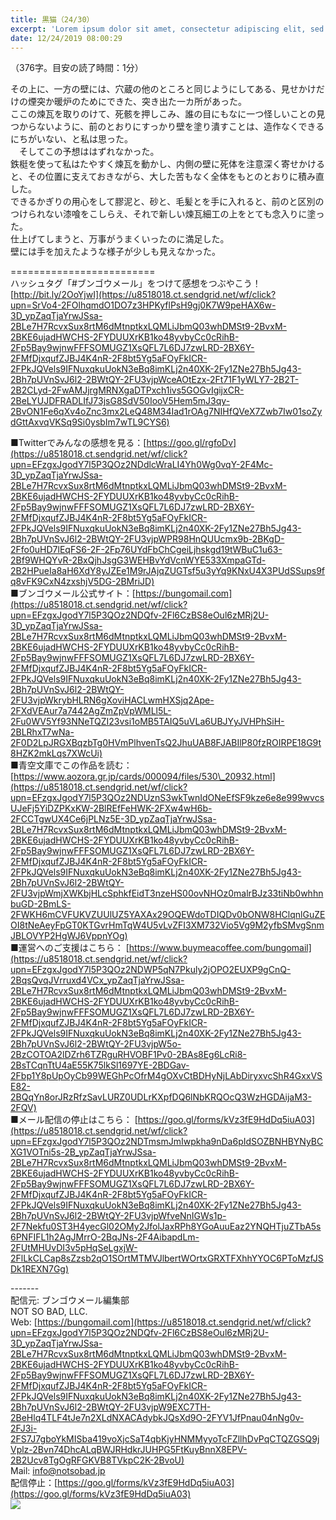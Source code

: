 ```yaml
---
title: 黒猫（24/30）
excerpt: 'Lorem ipsum dolor sit amet, consectetur adipiscing elit, sed do eiusmod tempor incididunt ut labore et dolore magna aliqua. Praesent elementum facilisis leo vel fringilla est ullamcorper eget. At imperdiet dui accumsan sit amet nulla facilisi morbi tempus.'
date: 12/24/2019 08:00:29
---
```


（376字。目安の読了時間：1分）  
  
その上に、一方の壁には、穴蔵の他のところと同じようにしてある、見せかけだけの煙突か暖炉のためにできた、突き出た一カ所があった。  
ここの煉瓦を取りのけて、死骸を押しこみ、誰の目にもなに一つ怪しいことの見つからないように、前のとおりにすっかり壁を塗り潰すことは、造作なくできるにちがいない、と私は思った。  
　そしてこの予想ははずれなかった。  
鉄梃を使って私はたやすく煉瓦を動かし、内側の壁に死体を注意深く寄せかけると、その位置に支えておきながら、大した苦もなく全体をもとのとおりに積み直した。  
できるかぎりの用心をして膠泥と、砂と、毛髪とを手に入れると、前のと区別のつけられない漆喰をこしらえ、それで新しい煉瓦細工の上をとても念入りに塗った。  
仕上げてしまうと、万事がうまくいったのに満足した。  
壁には手を加えたような様子が少しも見えなかった。  
  
\=========================  
ハッシュタグ「#ブンゴウメール」をつけて感想をつぶやこう！　  
[http://bit.ly/2OoYjwI](https://u8518018.ct.sendgrid.net/wf/click?upn=SrVo4-2FOlhqmdO1DO7z3HPKyflPsH9gj0K7W9peHAX6w-3D_ypZaqTjaYrwJSsa-2BLe7H7RcvxSux8rtM6dMtnptkxLQMLiJbmQ03whDMSt9-2BvxM-2BKE6ujadHWCHS-2FYDUUXrKB1ko48yvbyCc0cRihB-2Fp5Bay9wjnwFFFSOMUGZ1XsQFL7L6DJ7zwLRD-2BX6Y-2FMfDjxqufZJBJ4K4nR-2F8bt5Yg5aFOyFkICR-2FPkJQVels9IFNuxqkuUokN3eBq8imKLj2n40XK-2Fy1ZNe27Bh5Jg43-2Bh7pUVnSvJ6l2-2BWtQY-2FU3vjpWceAOtEzx-2Ft71F1yWLY7-2B2T-2B2CLyd-2FwAMJjrgMRNXgaDTPxch1ivs5GOGvIgijxCR-2BeLYUJDFRADLIfJ73jsG8SdV50IooV5Hem5mJ3qy-2BvON1Fe6qXv4oZnc3mx2LeQ48M34Iad1rOAg7NIHfQVeX7Zwb7Iw01soZydGttAxvqVKSq9Si0ysbIm7wTL9CYS6)  
  
■Twitterでみんなの感想を見る：[https://goo.gl/rgfoDv](https://u8518018.ct.sendgrid.net/wf/click?upn=EFzgxJgodY7l5P3QOz2NDdlcWraLI4Yh0Wg0vqY-2F4Mc-3D_ypZaqTjaYrwJSsa-2BLe7H7RcvxSux8rtM6dMtnptkxLQMLiJbmQ03whDMSt9-2BvxM-2BKE6ujadHWCHS-2FYDUUXrKB1ko48yvbyCc0cRihB-2Fp5Bay9wjnwFFFSOMUGZ1XsQFL7L6DJ7zwLRD-2BX6Y-2FMfDjxqufZJBJ4K4nR-2F8bt5Yg5aFOyFkICR-2FPkJQVels9IFNuxqkuUokN3eBq8imKLj2n40XK-2Fy1ZNe27Bh5Jg43-2Bh7pUVnSvJ6l2-2BWtQY-2FU3vjpWPR98HnQUUcmx9b-2BKgD-2Ffo0uHD7lEqFS6-2F-2Fp76UYdFbChCgeiLjhskgd19tWBuC1u63-2Bf9WHQYvR-2BxQjhJsgG3WEHBvYdVcnWYE533XmpaGTd-2B2HPueIa8aH6XdY8yJZEe1M9rJAjqZUGTsf5u3yYq9KNxU4X3PUdSSups9fq8vFK9CxN4zxshjV5DG-2BMriJD)  
■ブンゴウメール公式サイト：[https://bungomail.com](https://u8518018.ct.sendgrid.net/wf/click?upn=EFzgxJgodY7l5P3QOz2NDQfv-2Fl6CzBS8eOul6zMRj2U-3D_ypZaqTjaYrwJSsa-2BLe7H7RcvxSux8rtM6dMtnptkxLQMLiJbmQ03whDMSt9-2BvxM-2BKE6ujadHWCHS-2FYDUUXrKB1ko48yvbyCc0cRihB-2Fp5Bay9wjnwFFFSOMUGZ1XsQFL7L6DJ7zwLRD-2BX6Y-2FMfDjxqufZJBJ4K4nR-2F8bt5Yg5aFOyFkICR-2FPkJQVels9IFNuxqkuUokN3eBq8imKLj2n40XK-2Fy1ZNe27Bh5Jg43-2Bh7pUVnSvJ6l2-2BWtQY-2FU3vjpWkrybHLRN6gXoviHACLwmHXSjq2Ape-2FXdVEAur7a7442AgZmZpVpWMLl5L-2Fu0WV5Yf93NNeTQZI23vsi1oMB5TAIQ5uVLa6UBJYyJVHPhSiH-2BLRhxT7wNa-2F0D2LpJRGXBqzbTg0HVmPlhvenTsQ2JhuUAB8FJABIlP80fzROIRPE18G9t8HZK2mkLqs7XWcUi)  
■青空文庫でこの作品を読む：[https://www.aozora.gr.jp/cards/000094/files/530\_20932.html](https://u8518018.ct.sendgrid.net/wf/click?upn=EFzgxJgodY7l5P3QOz2NDUznS3wkTwnIdONeEfSF9kze6e8e999wvcsUJeFj5YiDZPKxKW-2BlREfFeHWK-2FXw4wH6b-2FCCTgwUX4Ce6jPLNz5E-3D_ypZaqTjaYrwJSsa-2BLe7H7RcvxSux8rtM6dMtnptkxLQMLiJbmQ03whDMSt9-2BvxM-2BKE6ujadHWCHS-2FYDUUXrKB1ko48yvbyCc0cRihB-2Fp5Bay9wjnwFFFSOMUGZ1XsQFL7L6DJ7zwLRD-2BX6Y-2FMfDjxqufZJBJ4K4nR-2F8bt5Yg5aFOyFkICR-2FPkJQVels9IFNuxqkuUokN3eBq8imKLj2n40XK-2Fy1ZNe27Bh5Jg43-2Bh7pUVnSvJ6l2-2BWtQY-2FU3vjpWmjXWKbjHLcSphkfEidT3nzeHS00ovNHOz0malrBJz33tiNb0whhnbuGD-2BmLS-2FWKH6mCVFUKVZUUlUZ5YAXAx29OQEWdoTDIQDv0bONW8HClqnlGuZEOI8tNeAeyFpGT0KTGvrHmTqW4U5vLvZFI3XM732Vio5Vg9M2yfbSMvgSnmJBLOVYP2HgWJ6VppnYOg)  
■運営へのご支援はこちら： [https://www.buymeacoffee.com/bungomail](https://u8518018.ct.sendgrid.net/wf/click?upn=EFzgxJgodY7l5P3QOz2NDWP5qN7Pkuly2jOPO2EUXP9gCnQ-2BqsQvqJVrruxd4VCx_ypZaqTjaYrwJSsa-2BLe7H7RcvxSux8rtM6dMtnptkxLQMLiJbmQ03whDMSt9-2BvxM-2BKE6ujadHWCHS-2FYDUUXrKB1ko48yvbyCc0cRihB-2Fp5Bay9wjnwFFFSOMUGZ1XsQFL7L6DJ7zwLRD-2BX6Y-2FMfDjxqufZJBJ4K4nR-2F8bt5Yg5aFOyFkICR-2FPkJQVels9IFNuxqkuUokN3eBq8imKLj2n40XK-2Fy1ZNe27Bh5Jg43-2Bh7pUVnSvJ6l2-2BWtQY-2FU3vjpW5o-2BzCOTOA2lDZrh6TZRguRHVOBF1Pv0-2BAs8Eg6LcRi8-2BsTCqnTtU4aE55K75lkSl1697YE-2BDGav-2Fbp1Y8pUpOyCb99WEGhPcOfrM4gOXvCtBDHyNjLAbDiryxvcShR4GxxVSE82-2BQqYn8orJRzRfzSavLURZ0UDLrKXpfDQ6lNbKRQOcQ3WzHGDAijaM3-2FQV)  
■メール配信の停止はこちら： [https://goo.gl/forms/kVz3fE9HdDq5iuA03](https://u8518018.ct.sendgrid.net/wf/click?upn=EFzgxJgodY7l5P3QOz2NDTmsmJmIwpkha9nDa6pIdSOZBNHBYNyBCXG1VOTni5s-2B_ypZaqTjaYrwJSsa-2BLe7H7RcvxSux8rtM6dMtnptkxLQMLiJbmQ03whDMSt9-2BvxM-2BKE6ujadHWCHS-2FYDUUXrKB1ko48yvbyCc0cRihB-2Fp5Bay9wjnwFFFSOMUGZ1XsQFL7L6DJ7zwLRD-2BX6Y-2FMfDjxqufZJBJ4K4nR-2F8bt5Yg5aFOyFkICR-2FPkJQVels9IFNuxqkuUokN3eBq8imKLj2n40XK-2Fy1ZNe27Bh5Jg43-2Bh7pUVnSvJ6l2-2BWtQY-2FU3vjpWfveNnIGWs1p-2F7Nekfu0ST3H4yecGl02OMy2JfolJaxRPh8YGoAuuEaz2YNQHTjuZTbA5s6PNFIFL1h2AgJMrrO-2BqJNs-2F4AibapdLm-2FUtMHUvDI3v5pHqSeLgxjW-2FlLkCLCap8sZzsb2qO1SOrtMTMVJlbertWOrtxGRXTFXhhYYOC6PToMzfJSDk1REXN7Gg)  
  
\-------  
配信元: ブンゴウメール編集部  
NOT SO BAD, LLC.  
Web: [https://bungomail.com](https://u8518018.ct.sendgrid.net/wf/click?upn=EFzgxJgodY7l5P3QOz2NDQfv-2Fl6CzBS8eOul6zMRj2U-3D_ypZaqTjaYrwJSsa-2BLe7H7RcvxSux8rtM6dMtnptkxLQMLiJbmQ03whDMSt9-2BvxM-2BKE6ujadHWCHS-2FYDUUXrKB1ko48yvbyCc0cRihB-2Fp5Bay9wjnwFFFSOMUGZ1XsQFL7L6DJ7zwLRD-2BX6Y-2FMfDjxqufZJBJ4K4nR-2F8bt5Yg5aFOyFkICR-2FPkJQVels9IFNuxqkuUokN3eBq8imKLj2n40XK-2Fy1ZNe27Bh5Jg43-2Bh7pUVnSvJ6l2-2BWtQY-2FU3vjpW9EXC7TH-2BeHlq4TLF4tJe7n2XLdNXACAdybkJQsXd9O-2FYV1JfPnau04nNg0v-2FJ3i-2FS7J7gboYkMISba419voXjcSaT4qbKjyHNMMyyoTcFZllhDvPqCTQZGSQ9jVplz-2Bvn74DhcALqBWJRHdkrJUHPG5FtKuyBnnX8EPV-2B2Ucv8TgOgRFGKVB8TVkpC2K-2BvoU)  
Mail: info@notsobad.jp  
配信停止：[https://goo.gl/forms/kVz3fE9HdDq5iuA03](https://goo.gl/forms/kVz3fE9HdDq5iuA03)  
![](https://u8518018.ct.sendgrid.net/wf/open?upn=ypZaqTjaYrwJSsa-2BLe7H7RcvxSux8rtM6dMtnptkxLQMLiJbmQ03whDMSt9-2BvxM-2BKE6ujadHWCHS-2FYDUUXrKB1ko48yvbyCc0cRihB-2Fp5Bay9wjnwFFFSOMUGZ1XsQFL7L6DJ7zwLRD-2BX6Y-2FMfDjxqufZJBJ4K4nR-2F8bt5Yg5aFOyFkICR-2FPkJQVels9IFNuxqkuUokN3eBq8imKLj2n40XK-2Fy1ZNe27Bh5Jg43-2Bh7pUVnSvJ6l2-2BWtQY-2FU3vjpWsAd-2Bctt5RVDejI8pjhUoY01Mwv9p1XhYtmLDe-2FZlWP6omJHLFLcugN2arztgJC6c1P-2FHCA9S4eWGrE-2F4Xm-2FrGL8P0usKI3h2BMbxsAYUfei5haHoB0cGPBOlDQvfgwJkjsI1zr1YX7o1WZXgpe1nnRXdqXu8lTohHG63iYzfXHPdrBdWn519M7jE8ZD1A4b8d9r6By5e67-2Bztp7wIrnSkQ-3D-3D)